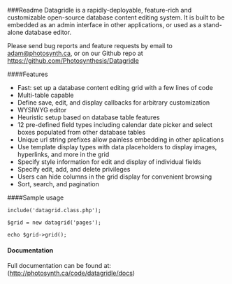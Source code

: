 ###Readme
Datagridle is a rapidly-deployable, feature-rich and customizable open-source database content editing system. It is built to be embedded as an admin interface in other applications, or used as a stand-alone database editor.

Please send bug reports and feature requests by email to adam@photosynth.ca, or on our Github repo at https://github.com/Photosynthesis/Datagridle

####Features

- Fast: set up a database content editing grid with a few lines of code
- Multi-table capable
- Define save, edit, and display callbacks for arbitrary customization
- WYSIWYG editor
- Heuristic setup based on database table features
- 12 pre-defined field types including calendar date picker and select boxes populated from other database tables
- Unique url string prefixes allow painless embedding in other aplications
- Use template display types with data placeholders to display images, hyperlinks, and more in the grid
- Specify style information for edit and display of individual fields
- Specify edit, add, and delete privileges
- Users can hide columns in the grid display for convenient browsing
- Sort, search, and pagination


####Sample usage
```
include('datagrid.class.php');

$grid = new datagrid('pages');

echo $grid->grid();
```

#### Documentation

Full documentation can be found at: (http://photosynth.ca/code/datagridle/docs)

